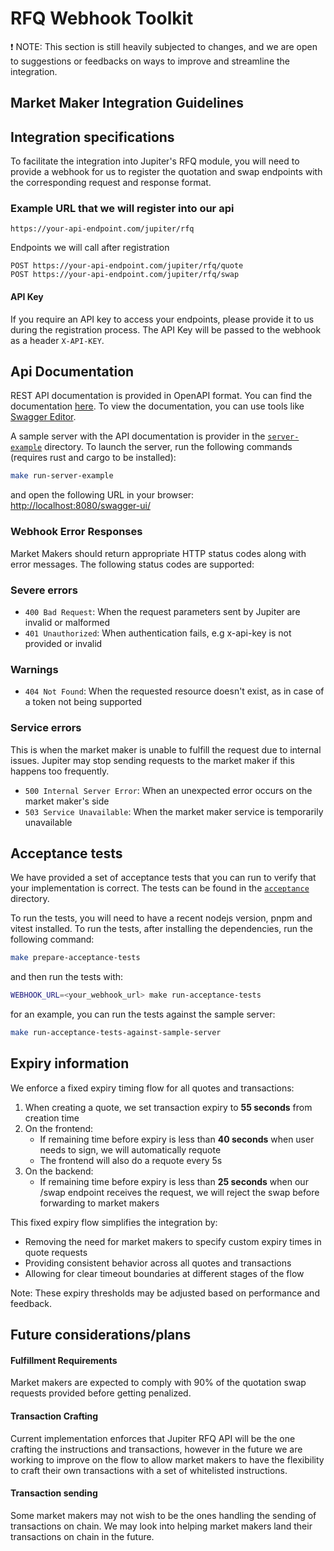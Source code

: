 # RFQ Webhook Toolkit

:exclamation: NOTE: This section is still heavily subjected to changes, and we are open to suggestions or feedbacks on ways to improve and streamline the integration.

## Market Maker Integration Guidelines


## Integration specifications

To facilitate the integration into Jupiter's RFQ module, you will need to provide a webhook for us to register the quotation and swap endpoints with the corresponding request and response format.

### Example URL that we will register into our api

```
https://your-api-endpoint.com/jupiter/rfq
```

Endpoints we will call after registration

```
POST https://your-api-endpoint.com/jupiter/rfq/quote
POST https://your-api-endpoint.com/jupiter/rfq/swap
```

#### API Key

If you require an API key to access your endpoints, please provide it to us during the registration process. The API Key will be passed to the webhook as a header `X-API-KEY`.

## Api Documentation

REST API  documentation is provided in OpenAPI format. You can find the documentation [here](./openapi/openapi.json). To view the documentation, you can use tools like [Swagger Editor](https://editor-next.swagger.io/).

A sample server with the API documentation is provider in the [`server-example`](./server-example/) directory. To launch the server, run the following commands (requires rust and cargo to be installed):

```bash
make run-server-example
```

and open the following URL in your browser: [http://localhost:8080/swagger-ui/](http://localhost:8080/swagger-ui/)

### Webhook Error Responses

Market Makers should return appropriate HTTP status codes along with error messages. The following status codes are supported:

### Severe errors

- `400 Bad Request`: When the request parameters sent by Jupiter are invalid or malformed
- `401 Unauthorized`: When authentication fails, e.g x-api-key is not provided or invalid

### Warnings

- `404 Not Found`: When the requested resource doesn't exist, as in case of a token not being supported

### Service errors

This is when the market maker is unable to fulfill the request due to internal issues. Jupiter may stop sending requests to the market maker if this happens too frequently.

- `500 Internal Server Error`: When an unexpected error occurs on the market maker's side
- `503 Service Unavailable`: When the market maker service is temporarily unavailable

## Acceptance tests

We have provided a set of acceptance tests that you can run to verify that your implementation is correct. The tests can be found in the [`acceptance`](./tests/suites/acceptance/) directory.

To run the tests, you will need to have a recent nodejs version, pnpm and vitest installed. To run the tests, after installing the dependencies, run the following command:

```bash
make prepare-acceptance-tests
```

and then run the tests with:

```bash
WEBHOOK_URL=<your_webhook_url> make run-acceptance-tests
```

for an example, you can run the tests against the sample server:

```bash
make run-acceptance-tests-against-sample-server
```


## Expiry information

We enforce a fixed expiry timing flow for all quotes and transactions:

1. When creating a quote, we set transaction expiry to **55 seconds** from creation time
2. On the frontend:
   - If remaining time before expiry is less than **40 seconds** when user needs to sign, we will automatically requote
   - The frontend will also do a requote every 5s
3. On the backend:
   - If remaining time before expiry is less than **25 seconds** when our /swap endpoint receives the request, we will reject the swap before forwarding to market makers

This fixed expiry flow simplifies the integration by:

- Removing the need for market makers to specify custom expiry times in quote requests
- Providing consistent behavior across all quotes and transactions
- Allowing for clear timeout boundaries at different stages of the flow

Note: These expiry thresholds may be adjusted based on performance and feedback.

## Future considerations/plans


#### Fulfillment Requirements

Market makers are expected to comply with 90% of the quotation swap requests provided before getting penalized.

#### Transaction Crafting

Current implementation enforces that Jupiter RFQ API will be the one crafting the instructions and transactions, however in the future we are working to improve on the flow to allow market makers to have the flexibility to craft their own transactions with a set of whitelisted instructions.

#### Transaction sending

Some market makers may not wish to be the ones handling the sending of transactions on chain. We may look into helping market makers land their transactions on chain in the future.


